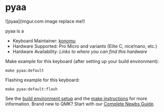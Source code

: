 # pyaa

![pyaa](imgur.com image replace me!)

pyaa is a 

* Keyboard Maintainer: [konomu](https://github.com/konomu)
* Hardware Supported: Pro Micro and variants (Elite C, nice!nano, etc.)
* Hardware Availability: *Links to where you can find this hardware*

Make example for this keyboard (after setting up your build environment):

    make pyaa:default

Flashing example for this keyboard:

    make pyaa:default:flash

See the [build environment setup](https://docs.qmk.fm/#/getting_started_build_tools) and the [make instructions](https://docs.qmk.fm/#/getting_started_make_guide) for more information. Brand new to QMK? Start with our [Complete Newbs Guide](https://docs.qmk.fm/#/newbs).
